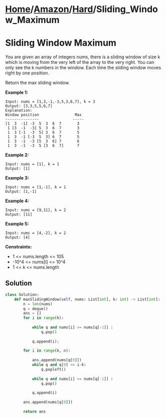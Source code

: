 # [Home](./../../..)/[Amazon](./../..)/[Hard](./..)/Sliding_Window_Maximum
<h1>Sliding Window Maximum</h1>

<p>
You are given an array of integers nums, there is a sliding window of size k which is moving from the very left of the array to the very right. You can only see the k numbers in the window. Each time the sliding window moves right by one position.

Return the max sliding window.

</p>

<b>Example 1:</b>

    Input: nums = [1,3,-1,-3,5,3,6,7], k = 3
    Output: [3,3,5,5,6,7]
    Explanation: 
    Window position                Max
    ---------------               -----
    [1  3  -1] -3  5  3  6  7       3
     1 [3  -1  -3] 5  3  6  7       3
     1  3 [-1  -3  5] 3  6  7       5
     1  3  -1 [-3  5  3] 6  7       5
     1  3  -1  -3 [5  3  6] 7       6
     1  3  -1  -3  5 [3  6  7]      7
    
<b>Example 2:</b>

    Input: nums = [1], k = 1
    Output: [1]
    
<b>Example 3:</b>

    Input: nums = [1,-1], k = 1
    Output: [1,-1]

<b>Example 4:</b>

    Input: nums = [9,11], k = 2
    Output: [11]

<b>Example 5:</b>

    Input: nums = [4,-2], k = 2
    Output: [4]

<b>Constraints:</b>

- 1 <= nums.length <= 105
- -10^4 <= nums[i] <= 10^4
- 1 <= k <= nums.length

<h2>Solution</h2>

```python
class Solution:
    def maxSlidingWindow(self, nums: List[int], k: int) -> List[int]:
        n = len(nums)
        q = deque()
        ans = []
        for i in range(k): 
        	
        	while q and nums[i] >= nums[q[-1]] : 
        		q.pop() 
        	
        	q.append(i); 
        	
        for i in range(k, n): 
        	
        	ans.append(nums[q[0]])
        	while q and q[0] <= i-k: 
        		q.popleft() 
        
        	while q and nums[i] >= nums[q[-1]] : 
        		q.pop() 
        	
        	q.append(i) 
        
        ans.append(nums[q[0]])
        
        return ans
```
